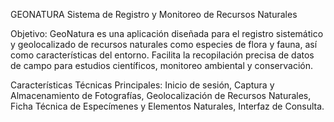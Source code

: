 GEONATURA
Sistema de Registro y Monitoreo de Recursos Naturales

Objetivo:
GeoNatura es una aplicación diseñada para el registro sistemático y geolocalizado de recursos naturales como especies
de flora y fauna, así como características del entorno. Facilita la recopilación precisa de datos de campo para
estudios científicos, monitoreo ambiental y conservación.

Características Técnicas Principales:
Inicio de sesión,
Captura y Almacenamiento de Fotografías,
Geolocalización de Recursos Naturales,
Ficha Técnica de Especímenes y Elementos Naturales,
Interfaz de Consulta.
